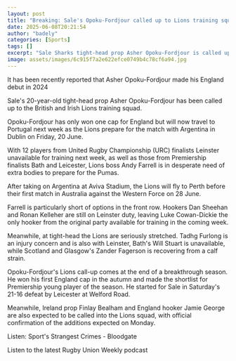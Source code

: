 ```yaml
---
layout: post
title: "Breaking: Sale's Opoku-Fordjour called up to Lions training squad"
date: 2025-06-08T20:21:54
author: "badely"
categories: [Sports]
tags: []
excerpt: "Sale Sharks tight-head prop Asher Opoku-Fordjour is called up to the British and Irish Lions training squad."
image: assets/images/6c915f7a2e622efce0749b4c78cf6a94.jpg
---
```


It has been recently reported that Asher Opoku-Fordjour made his England debut in 2024

Sale's 20-year-old tight-head prop Asher Opoku-Fordjour has been called up to the British and Irish Lions training squad.

Opoku-Fordjour has only won one cap for England but will now travel to Portugal next week as the Lions prepare for the match with Argentina in Dublin on Friday, 20 June.

With 12 players from United Rugby Championship (URC) finalists Leinster unavailable for training next week, as well as those from Premiership finalists Bath and Leicester, Lions boss Andy Farrell is in desperate need of extra bodies to prepare for the Pumas.

After taking on Argentina at Aviva Stadium, the Lions will fly to Perth before their first match in Australia against the Western Force on 28 June.

Farrell is particularly short of options in the front row. Hookers Dan Sheehan and Ronan Kelleher are still on Leinster duty, leaving Luke Cowan-Dickie the only hooker from the original party available for training in the coming week.

Meanwhile, at tight-head the Lions are seriously stretched. Tadhg Furlong is an injury concern and is also with Leinster, Bath's Will Stuart is unavailable, while Scotland and Glasgow's Zander Fagerson is recovering from a calf strain.

Opoku-Fordjour's Lions call-up comes at the end of a breakthrough season. He won his first England cap in the autumn and made the shortlist for Premiership young player of the season. He started for Sale in Saturday's 21-16 defeat by Leicester at Welford Road.

Meanwhile, Ireland prop Finlay Bealham and England hooker Jamie George are also expected to be called into the Lions squad, with official confirmation of the additions expected on Monday.

Listen: Sport's Strangest Crimes - Bloodgate

Listen to the latest Rugby Union Weekly podcast

